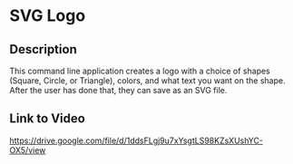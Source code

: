 # SVG Logo

## Description 
This command line application creates a logo with a choice of shapes (Square, Circle, or Triangle), colors, and what text you want on the shape. After the user has done that, they can save as an SVG file.

## Link to Video
https://drive.google.com/file/d/1ddsFLgj9u7xYsgtLS98KZsXUshYC-OX5/view